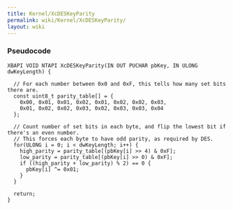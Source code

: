 ```yaml
---
title: Kernel/XcDESKeyParity
permalink: wiki/Kernel/XcDESKeyParity/
layout: wiki
---
```


### Pseudocode

    XBAPI VOID NTAPI XcDESKeyParity(IN OUT PUCHAR pbKey, IN ULONG dwKeyLength) {

      // For each number between 0x0 and 0xF, this tells how many set bits there are.
      const uint8_t parity_table[] = {
        0x00, 0x01, 0x01, 0x02, 0x01, 0x02, 0x02, 0x03,
        0x01, 0x02, 0x02, 0x03, 0x02, 0x03, 0x03, 0x04
      };

      // Count number of set bits in each byte, and flip the lowest bit if there's an even number.
      // This forces each byte to have odd parity, as required by DES.
      for(ULONG i = 0; i < dwKeyLength; i++) {
        high_parity = parity_table[(pbKey[i] >> 4) & 0xF];
        low_parity = parity_table[(pbKey[i] >> 0) & 0xF];
        if ((high_parity + low_parity) % 2) == 0 {
          pbKey[i] ^= 0x01;
        }
      }

      return;
    }
